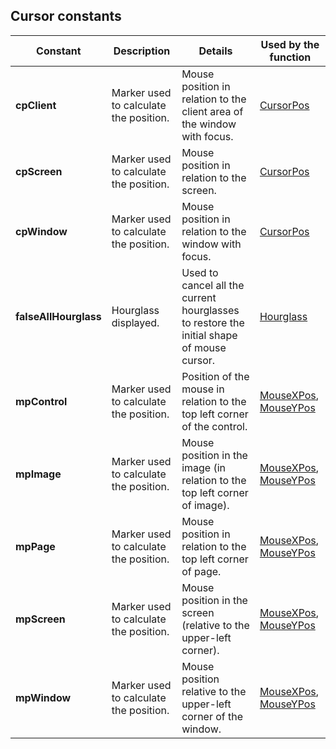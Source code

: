 
## Cursor constants
			



<a name="NOTE1"></a>
<a name="NOTE1_1"></a>


| Constant | Description | Details | Used by the function |
| --- | --- | --- | --- |
| **cpClient** | Marker used to calculate the position. | Mouse position in relation to the client area of the window with focus. | [CursorPos](../WDLang1/3071006.md) |
| **cpScreen** | Marker used to calculate the position. | Mouse position in relation to the screen. | [CursorPos](../WDLang1/3071006.md) |
| **cpWindow** | Marker used to calculate the position. | Mouse position in relation to the window with focus. | [CursorPos](../WDLang1/3071006.md) |
| **falseAllHourglass** | Hourglass displayed. | Used to cancel all the current hourglasses to restore the initial shape of mouse cursor. | [Hourglass](../WDLang1/3071011.md) |
| **mpControl** | Marker used to calculate the position. | Position of the mouse in relation to the top left corner of the control. | [MouseXPos](../WDLang1/3071007.md), [MouseYPos](../WDLang1/3071008.md) |
| **mpImage** | Marker used to calculate the position. | Mouse position in the image (in relation to the top left corner of image). | [MouseXPos](../WDLang1/3071007.md), [MouseYPos](../WDLang1/3071008.md) |
| **mpPage** | Marker used to calculate the position. | Mouse position in relation to the top left corner of page. | [MouseXPos](../WDLang1/3071007.md), [MouseYPos](../WDLang1/3071008.md) |
| **mpScreen** | Marker used to calculate the position. | Mouse position in the screen (relative to the upper-left corner). | [MouseXPos](../WDLang1/3071007.md), [MouseYPos](../WDLang1/3071008.md) |
| **mpWindow** | Marker used to calculate the position. | Mouse position relative to the upper-left corner of the window. | [MouseXPos](../WDLang1/3071007.md), [MouseYPos](../WDLang1/3071008.md) |




